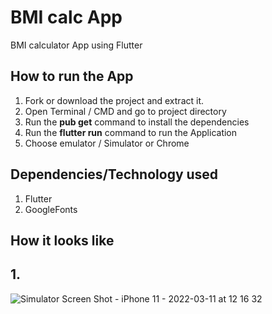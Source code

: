 # BMI calc App
BMI calculator App using Flutter 

## How to run the App
1. Fork or download the project and extract it.
2. Open Terminal / CMD and go to project directory
3. Run the **pub get** command to install the dependencies
4. Run the **flutter run** command to run the Application
5. Choose emulator / Simulator or Chrome

## Dependencies/Technology used
1. Flutter
2. GoogleFonts


## How it looks like 
## 1.
![Simulator Screen Shot - iPhone 11 - 2022-03-11 at 12 16 32](https://user-images.githubusercontent.com/69889824/157816675-acbf7554-5512-4326-9986-4a00c4c446f2.png)

